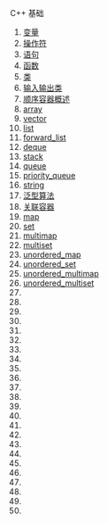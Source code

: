 C++ 基础
1. [变量](./变量.md)
1. [操作符](./操作符.md)
1. [语句](./语句.md)
1. [函数](./函数.md)
1. [类](./类.md)
1. [输入输出类](./输入输出类.md)
1. [顺序容器概述](./顺序容器概述.md)
1. [array](./array.md)
1. [vector](./vector.md)
1. [list](./list.md)
1. [forward_list](./forward_list.md)
1. [deque](./deque.md)
1. [stack](./stack.md)
1. [queue](./queue.md)
1. [priority_queue](./priority_queue.md)
1. [string](./string.md)
1. [泛型算法](./泛型算法.md)
1. [关联容器](./关联容器.md)
1. [map](./map.md)
1. [set](./set.md)
1. [multimap](./multimap.md)
1. [multiset](./multiset.md)
1. [unordered_map](./unordered_map.md)
1. [unordered_set](./unordered_set.md)
1. [unordered_multimap](./unordered_multimap.md)
1. [unordered_multiset](./unordered_multiset.md)
1. [](./.md)
1. [](./.md)
1. [](./.md)
1. [](./.md)
1. [](./.md)
1. [](./.md)
1. [](./.md)
1. [](./.md)
1. [](./.md)
1. [](./.md)
1. [](./.md)
1. [](./.md)
1. [](./.md)
1. [](./.md)
1. [](./.md)
1. [](./.md)
1. [](./.md)
1. [](./.md)
1. [](./.md)
1. [](./.md)
1. [](./.md)
1. [](./.md)
1. [](./.md)
1. [](./.md)